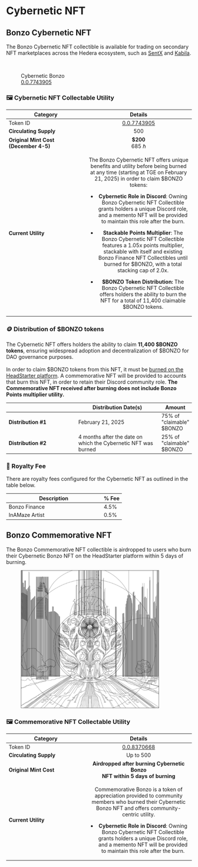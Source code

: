 # Cybernetic NFT

## Bonzo Cybernetic NFT

The Bonzo Cybernetic NFT collectible is available for trading on secondary NFT marketplaces across the Hedera ecosystem, such as [SentX](https://sentx.io/nft-marketplace/cybernetic-bonzo) and [Kabila](https://market.kabila.app/en/collections/7743905/items).

<figure><img src="../../.gitbook/assets/CyberneticBonzo (1).png" alt="" width="375"><figcaption><p>Cybernetic Bonzo<br><a href="https://hashscan.io/mainnet/token/0.0.7743905">0.0.7743905</a></p></figcaption></figure>

### **🖼️ Cybernetic NFT Collectable Utility**

<table><thead><tr><th width="201">Category</th><th align="center">Details</th></tr></thead><tbody><tr><td>Token ID</td><td align="center"><a href="https://hashscan.io/mainnet/token/0.0.7743905">0.0.7743905</a></td></tr><tr><td><strong>Circulating Supply</strong></td><td align="center">500</td></tr><tr><td><strong>Original Mint Cost (December 4-5)</strong></td><td align="center"><strong>$200</strong><br>685 ℏ</td></tr><tr><td><strong>Current Utility</strong></td><td align="center"><p>The Bonzo Cybernetic NFT offers unique benefits and utility before being burned at any time (starting at TGE on February 21, 2025) in order to claim $BONZO tokens:</p><ul><li><strong>Cybernetic Role in Discord</strong>: Owning Bonzo Cybernetic NFT Collectible grants holders a unique Discord role, and a memento NFT will be provided to maintain this role after the burn.</li></ul><ul><li><strong>Stackable Points Multiplier</strong>: The Bonzo Cybernetic NFT Collectible features a 1.05x points multiplier, stackable with itself and existing Bonzo Finance NFT Collectibles until burned for $BONZO, with a total stacking cap of 2.0x.</li></ul><ul><li><strong>$BONZO Token Distribution:</strong> The Bonzo Cybernetic NFT Collectible offers holders the ability to burn the NFT for a total of 11,400 claimable $BONZO tokens.</li></ul></td></tr></tbody></table>

### **🪙  Distribution of $BONZO tokens**

The Cybernetic NFT offers holders the ability to claim **11,400 $BONZO tokens**, ensuring widespread adoption and decentralization of $BONZO for DAO governance purposes.\
\
In order to claim $BONZO tokens from this NFT, it must be [burned on the HeadStarter platform](https://app.headstarter.org/portfolio/redeem-tokens?tab=other-tokens). A commemorative NFT will be provided to accounts that burn this NFT, in order to retain their Discord community role. **The Commemorative NFT received after burning does not include Bonzo Points multiplier utility.**

<table><thead><tr><th width="204"></th><th width="252">Distribution Date(s)</th><th>Amount</th></tr></thead><tbody><tr><td><strong>Distribution #1</strong></td><td>February 21, 2025</td><td>75% of "claimable" $BONZO</td></tr><tr><td><strong>Distribution #2</strong></td><td>4 months after the date on which the Cybernetic NFT was burned</td><td>25% of "claimable" $BONZO</td></tr></tbody></table>

### **👑  Royalty Fee**

There are royalty fees configured for the Cybernetic NFT as outlined in the table below.

<table><thead><tr><th width="244">Description</th><th>% Fee</th></tr></thead><tbody><tr><td>Bonzo Finance</td><td>4.5%</td></tr><tr><td>InAMaze Artist</td><td>0.5%</td></tr></tbody></table>

## Bonzo Commemorative NFT

The Bonzo Commemorative NFT collectible is airdropped to users who burn their Cybernetic Bonzo NFT on the HeadStarter platform within 5 days of burning.

<figure><img src="../../.gitbook/assets/image (8).png" alt="" width="375"><figcaption></figcaption></figure>

### **🖼️ Commemorative NFT Collectable Utility**

<table><thead><tr><th width="201">Category</th><th align="center">Details</th></tr></thead><tbody><tr><td>Token ID</td><td align="center"><a href="https://hashscan.io/mainnet/token/0.0.8370668">0.0.8370668</a></td></tr><tr><td><strong>Circulating Supply</strong></td><td align="center">Up to 500</td></tr><tr><td><strong>Original Mint Cost</strong> </td><td align="center"><strong>Airdropped after burning Cybernetic Bonzo</strong> <br><strong>NFT within 5 days of burning</strong></td></tr><tr><td><strong>Current Utility</strong></td><td align="center"><p>Commemorative Bonzo is a token of appreciation provided to community members who burned their Cybernetic Bonzo NFT and offers community-centric utility.</p><ul><li><strong>Cybernetic Role in Discord</strong>: Owning Bonzo Cybernetic NFT Collectible grants holders a unique Discord role, and a memento NFT will be provided to maintain this role after the burn.</li></ul></td></tr></tbody></table>

